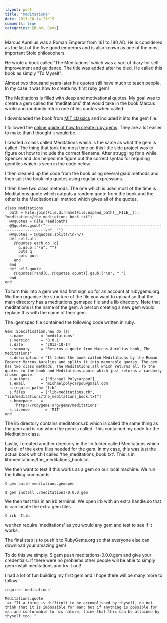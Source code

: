 ```yaml
---
layout: post
title: "meditations"
date: 2013-10-14 21:15
comments: true
categories: [Ruby, Gems]
---
```


Marcus Aurelius was a Roman Emperor from 161 to 180 AD. He is considered as the last of the five good emperors and is also known as one of the most important Stoic philosophers. 

He wrote a book called 'The Meditations' which was a sort of diary for self improvement and guidance. The title was added after he died. He called this book as simply "To Myself". 

Almost two thousand years later his quotes still have much to teach people. In my case it was how to create my first ruby gem!
<!-- more -->

The Meditations is filled with deep and motivational quotes. My goal was to create a gem called the 'meditations' that would take in the book Marcus wrote and randomly return one of his quotes when called. 

I downloaded the book from [MIT classics](http://classics.mit.edu/Antoninus/meditations.html) and included it into the gem file. 

I followed the [online guide of how to create ruby gems](http://guides.rubygems.org/make-your-own-gem/). They are a lot easier to make than I thought it would be. 

I created a class called Meditations which is the same as what the gem is called. The thing that took the most time on this little side project was to figure out how to include the correct filename. After struggling for a while Spencer and Jon helped me figure out the correct syntax for requiring gemfiles which is seen in the code below.

I then cleaned up the code from the book using several gsub methods and then split the book into quotes using regular expressions. 

I then have two class methods. The one which is used most of the time is Meditations.quote which outputs a random quote from the book and the other is the Meditations.all method which gives all of the quotes. 


    class Meditations
      path = File.join(File.dirname(File.expand_path(__FILE__)), "meditations/the_meditations_book.txt")
      @@quotes = File.read(path)
      @@quotes.gsub!("----------------------------------------------------------------------\n", "")
      @@quotes = @@quotes.split(/\n\n/)
      def self.all
        @@quotes.each do |q|
          q.gsub!("\n", "")
          puts q
          puts puts
        end
      end
      def self.quote
        @@quotes[rand(0..@@quotes.count)].gsub!("\n", " ")
      end
    end

To turn this into a gem we had first sign up for an account at rubygems.org. We then organise the structure of the file you want to upload so that the main directory has a meditations.gemspec file and a lib directory. Note that meditations is the name of the gem. A person creating a new gem would replace this with the name of their gem. 

The .gemspec file contained the following code written in ruby. 

    Gem::Specification.new do |s|
      s.name        = 'meditations'
      s.version     = '0.0.1'
      s.date        = '2013-10-14'
      s.summary     = "Returns a quote from Marcus Aurelius book, The Meditations"
      s.description = "It takes the book called Meditations by the Roman Emperor Marcus Aurelius and splits it into memorable quotes. The gem has two class methods. The Meditations.all which returns all fo the quotes in the book and Meditations.quote which just returns a randomly chosen quote."
      s.authors     = ["Michael Polycarpou"]
      s.email       = 'michaelpolycarpou@gmail.com'
      s.require_path= 'lib'
      s.files       = ["lib/meditations.rb", "lib/meditations/the_meditations_book.txt"]
      s.homepage    =
        'http://rubygems.org/gems/meditations'
      s.license       = 'MIT'
    end

The lib directory contains meditations.rb which is called the same thing as the gem and is run when the gem is called. This contained my code for the Meditation class. 

Lastly, I created another directory in the lib folder called Meditations which had all of the extra files needed for the gem. In my case, this was just the actual book which I called 'the_meditations_book.txt'. This is in lib/meditations/the_meditations_book.txt. 

We then want to test if this works as a gem on our local machine. We run the folling commands. 

    $ gem build meditations.gemspec

    $ gem install ./meditations-0.0.0.gem

We then test this in an irb terminal. We open irb with an extra handle so that is can locate the extra gem files. 

    $ irb -Ilib
we then require 'meditations' as you would any gem and test to see if it works. 

The final step is to push it to RubyGems.org so that everyone else can download your amazing gem! 

To do this we simply:
    $ gem push meditations-0.0.0.gem
and give your credentials. If there were no problems other people will be able to simply gem install meditations and try it out! 


I had a lot of fun building my first gem and I hope there will be many more to follow!
    
    require 'meditations'

    Meditations.quote
     => "If a thing is difficult to be accomplished by thyself, do not think that it is impossible for man: but if anything is possible for man and conformable to his nature, think that this can be attained by thyself too. "

